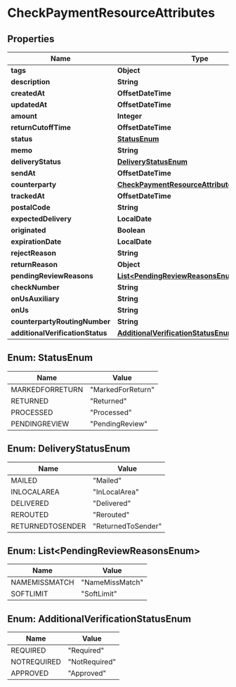 

# CheckPaymentResourceAttributes


## Properties

| Name | Type | Description | Notes |
|------------ | ------------- | ------------- | -------------|
|**tags** | **Object** |  |  [optional] |
|**description** | **String** |  |  [optional] |
|**createdAt** | **OffsetDateTime** |  |  |
|**updatedAt** | **OffsetDateTime** |  |  |
|**amount** | **Integer** |  |  |
|**returnCutoffTime** | **OffsetDateTime** |  |  [optional] |
|**status** | [**StatusEnum**](#StatusEnum) |  |  |
|**memo** | **String** |  |  [optional] |
|**deliveryStatus** | [**DeliveryStatusEnum**](#DeliveryStatusEnum) |  |  [optional] |
|**sendAt** | **OffsetDateTime** |  |  [optional] |
|**counterparty** | [**CheckPaymentResourceAttributesCounterparty**](CheckPaymentResourceAttributesCounterparty.md) |  |  [optional] |
|**trackedAt** | **OffsetDateTime** |  |  [optional] |
|**postalCode** | **String** |  |  [optional] |
|**expectedDelivery** | **LocalDate** |  |  [optional] |
|**originated** | **Boolean** |  |  |
|**expirationDate** | **LocalDate** |  |  [optional] |
|**rejectReason** | **String** |  |  [optional] |
|**returnReason** | **Object** |  |  [optional] |
|**pendingReviewReasons** | [**List&lt;PendingReviewReasonsEnum&gt;**](#List&lt;PendingReviewReasonsEnum&gt;) |  |  [optional] |
|**checkNumber** | **String** |  |  [optional] |
|**onUsAuxiliary** | **String** |  |  [optional] |
|**onUs** | **String** |  |  [optional] |
|**counterpartyRoutingNumber** | **String** |  |  [optional] |
|**additionalVerificationStatus** | [**AdditionalVerificationStatusEnum**](#AdditionalVerificationStatusEnum) |  |  [optional] |



## Enum: StatusEnum

| Name | Value |
|---- | -----|
| MARKEDFORRETURN | &quot;MarkedForReturn&quot; |
| RETURNED | &quot;Returned&quot; |
| PROCESSED | &quot;Processed&quot; |
| PENDINGREVIEW | &quot;PendingReview&quot; |



## Enum: DeliveryStatusEnum

| Name | Value |
|---- | -----|
| MAILED | &quot;Mailed&quot; |
| INLOCALAREA | &quot;InLocalArea&quot; |
| DELIVERED | &quot;Delivered&quot; |
| REROUTED | &quot;Rerouted&quot; |
| RETURNEDTOSENDER | &quot;ReturnedToSender&quot; |



## Enum: List&lt;PendingReviewReasonsEnum&gt;

| Name | Value |
|---- | -----|
| NAMEMISSMATCH | &quot;NameMissMatch&quot; |
| SOFTLIMIT | &quot;SoftLimit&quot; |



## Enum: AdditionalVerificationStatusEnum

| Name | Value |
|---- | -----|
| REQUIRED | &quot;Required&quot; |
| NOTREQUIRED | &quot;NotRequired&quot; |
| APPROVED | &quot;Approved&quot; |




